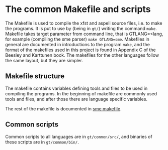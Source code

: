 The common Makefile and scripts
===============================

The Makefile is used to compile the xfst and aspell source files, i.e.
to make the programs. It is put to use by (being in `gt/`) writing the
command `make`. Makefile takes target parameter from command line, that
is GTLANG=&lt;lang, for example (compiling the sme parser)
`make GTLANG=sme`. Makefiles in general are documented in introductions
to the program `make`, and the format of the makefiles used in this
project is found in Appendix C of the Beesley and Karttunen book. The
makefiles for the other languages follow the same layout, but they are
simpler.

Makefile structure
------------------

The makefile contains variables defining tools and files to be used in
compiling the programs. In the beginning of makefile are commonly used
tools and files, and after those there are language specific variables.

The rest of the makefile is documented in [sme
makefile](sme/docu-sme-makefile.html).

Common scripts
--------------

Common scripts to all languages are in `gt/common/src/`, and binaries of
these scripts are in `gt/common/bin/`.
